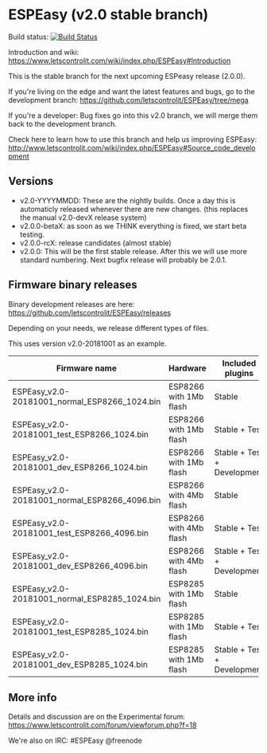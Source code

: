 # ESPEasy (v2.0 stable branch)

Build status: [![Build Status](https://travis-ci.org/letscontrolit/ESPEasy.svg?branch=v2.0)](https://travis-ci.org/letscontrolit/ESPEasy)

Introduction and wiki: https://www.letscontrolit.com/wiki/index.php/ESPEasy#Introduction

This is the stable branch for the next upcoming ESPeasy release (2.0.0).

If you're living on the edge and want the latest features and bugs, go to the development branch: https://github.com/letscontrolit/ESPEasy/tree/mega

If you're a developer: Bug fixes go into this v2.0 branch, we will merge them back to the development branch.

Check here to learn how to use this branch and help us improving ESPEasy: http://www.letscontrolit.com/wiki/index.php/ESPEasy#Source_code_development

## Versions

* v2.0-YYYYMMDD: These are the nightly builds. Once a day this is automaticly released whenever there are new changes. (this replaces the manual v2.0-devX release system)
* v2.0.0-betaX: as soon as we THINK everything is fixed, we start beta testing.
* v2.0.0-rcX: release candidates (almost stable)
* v2.0.0: This will be the first stable release. After this we will use more standard numbering. Next bugfix release will probably be 2.0.1.

## Firmware binary releases

Binary development releases are here: https://github.com/letscontrolit/ESPEasy/releases

Depending on your needs, we release different types of files.

This uses version v2.0-20181001 as an example.

Firmware name                                 | Hardware                | Included plugins            |
----------------------------------------------|-------------------------|-----------------------------|
ESPEasy_v2.0-20181001_normal_ESP8266_1024.bin  | ESP8266 with 1Mb flash  | Stable                      |
ESPEasy_v2.0-20181001_test_ESP8266_1024.bin    | ESP8266 with 1Mb flash  | Stable + Test               |
ESPEasy_v2.0-20181001_dev_ESP8266_1024.bin     | ESP8266 with 1Mb flash  | Stable + Test + Development |
ESPEasy_v2.0-20181001_normal_ESP8266_4096.bin  | ESP8266 with 4Mb flash  | Stable                      |
ESPEasy_v2.0-20181001_test_ESP8266_4096.bin    | ESP8266 with 4Mb flash  | Stable + Test               |
ESPEasy_v2.0-20181001_dev_ESP8266_4096.bin     | ESP8266 with 4Mb flash  | Stable + Test + Development |
ESPEasy_v2.0-20181001_normal_ESP8285_1024.bin  | ESP8285 with 1Mb flash  | Stable                      |
ESPEasy_v2.0-20181001_test_ESP8285_1024.bin    | ESP8285 with 1Mb flash  | Stable + Test               |
ESPEasy_v2.0-20181001_dev_ESP8285_1024.bin     | ESP8285 with 1Mb flash  | Stable + Test + Development |

## More info

Details and discussion are on the Experimental forum: https://www.letscontrolit.com/forum/viewforum.php?f=18

We're also on IRC: #ESPEasy @freenode
